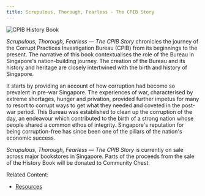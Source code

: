 ```yaml
---
title: Scrupulous, Thorough, Fearless - The CPIB Story
---
```


![CPIB History Book](https://user-images.githubusercontent.com/84945723/196587228-79cf73fa-efa2-4e93-a600-6039effbcd1b.jpg)


*Scrupulous, Thorough, Fearless — The CPIB Story* chronicles the journey of the Corrupt Practices Investigation Bureau (CPIB) from its beginnings to the present. The narrative of this book contextualises the role of the Bureau in Singapore's nation-building journey. The creation of the Bureau and its history and heritage are closely intertwined with the birth and history of Singapore.

It starts by providing an account of how corruption had become so prevalent in pre-war Singapore. The experiences of war, characterised by extreme shortages, hunger and privation, provided further impetus for many to resort to corrupt ways to get what they needed and coveted in the post-war period. This Bureau was established to clean up the corruption of the day, an endeavour which contributed to the birth of a strong nation whose people shared a common ethos of integrity. Singapore's reputation for being corruption-free has since been one of the pillars of the nation's economic success.

*Scrupulous, Thorough, Fearless — The CPIB Story* is currently on sale across major bookstores in Singapore. Parts of the proceeds from the sale of the History Book will be donated to Community Chest. 

Related Content:

* [Resources](/about-corruption/prevention-and-education/resources/)

